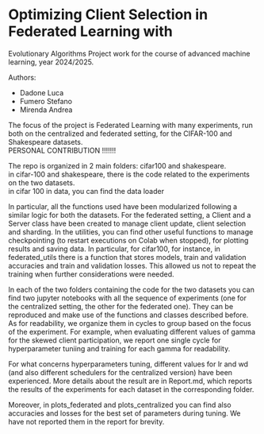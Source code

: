 # Optimizing Client Selection in Federated Learning with
Evolutionary Algorithms
Project work for the course of advanced machine learning, year 2024/2025.   

Authors: 
- Dadone Luca
- Fumero Stefano
- Mirenda Andrea  



The focus of the project is Federated Learning with many experiments, run both on the centralized and federated setting, for the CIFAR-100 and Shakespeare datasets.  
PERSONAL CONTRIBUTION !!!!!!!


The repo is organized in 2 main folders:  cifar100 and shakespeare.  
 in cifar-100 and shakespeare, there is the code related to the experiments on the two datasets.  
in cifar 100 in data, you can find the data loader

In particular, all the functions used have been modularized following a similar logic for both the datasets. For the federated setting, a Client and a Server class have been created to manage client update, client selection and sharding. In the utilities, you can find other useful functions to manage checkpointing (to restart executions on Colab when stopped), for plotting results and saving data. In particular, for cifar100, for instance, in federated_utils there is a function that stores models, train and validation accuracies and train and validation losses. This allowed us not to repeat the training when further considerations were needed.  


In each of the two folders containing the code for the two datasets you can find two jupyter notebooks with all the sequence of experiments (one for the centralized setting, the other for the federated one). They can be reproduced and make use of the functions and classes described before. As for readability, we organize them in cycles to group based on the focus of the experiment. For example, when evaluating different values of gamma for the skewed client participation, we report one single cycle for hyperparameter tuniing and training for each gamma for readability.   


For what concerns hyperparameters tuning, different values for lr and wd (and also different schedulers for the centralized version) have been experienced. More details about the result are in Report.md, which reports the results of the experiments for each dataset in the corresponding folder.  

Moreover, in plots_federated and plots_centralized you can find also accuracies and losses for the best set of parameters during tuning. We have not reported them in the report for brevity. 
